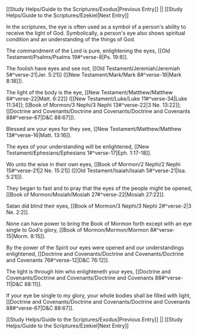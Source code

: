 [[Study Helps/Guide to the Scriptures/Exodus|Previous Entry]]  ||  [[Study Helps/Guide to the Scriptures/Ezekiel|Next Entry]]

 In the scriptures, the eye is often used as a symbol of a person's ability to receive the light of God. Symbolically, a person's eye also shows spiritual condition and an understanding of the things of God.

 The commandment of the Lord is pure, enlightening the eyes, [[Old Testament/Psalms/Psalms 19#^verse-8|Ps. 19:8]].

 The foolish have eyes and see not, [[Old Testament/Jeremiah/Jeremiah 5#^verse-21|Jer. 5:21]] ([[New Testament/Mark/Mark 8#^verse-18|Mark 8:18]]).

 The light of the body is the eye, [[New Testament/Matthew/Matthew 6#^verse-22|Matt. 6:22]] ([[New Testament/Luke/Luke 11#^verse-34|Luke 11:34]]; [[Book of Mormon/3 Nephi/3 Nephi 13#^verse-22|3 Ne. 13:22]]; [[Doctrine and Covenants/Doctrine and Covenants/Doctrine and Covenants 88#^verse-67|D&C 88:67]]).

 Blessed are your eyes for they see, [[New Testament/Matthew/Matthew 13#^verse-16|Matt. 13:16]].

 The eyes of your understanding will be enlightened, [[New Testament/Ephesians/Ephesians 1#^verse-17|Eph. 1:17-18]].

 Wo unto the wise in their own eyes, [[Book of Mormon/2 Nephi/2 Nephi 15#^verse-21|2 Ne. 15:21]] ([[Old Testament/Isaiah/Isaiah 5#^verse-21|Isa. 5:21]]).

 They began to fast and to pray that the eyes of the people might be opened, [[Book of Mormon/Mosiah/Mosiah 27#^verse-22|Mosiah 27:22]].

 Satan did blind their eyes, [[Book of Mormon/3 Nephi/3 Nephi 2#^verse-2|3 Ne. 2:2]].

 None can have power to bring the Book of Mormon forth except with an eye single to God's glory, [[Book of Mormon/Mormon/Mormon 8#^verse-15|Morm. 8:15]].

 By the power of the Spirit our eyes were opened and our understandings enlightened, [[Doctrine and Covenants/Doctrine and Covenants/Doctrine and Covenants 76#^verse-12|D&C 76:12]].

 The light is through him who enlighteneth your eyes, [[Doctrine and Covenants/Doctrine and Covenants/Doctrine and Covenants 88#^verse-11|D&C 88:11]].

 If your eye be single to my glory, your whole bodies shall be filled with light, [[Doctrine and Covenants/Doctrine and Covenants/Doctrine and Covenants 88#^verse-67|D&C 88:67]].

[[Study Helps/Guide to the Scriptures/Exodus|Previous Entry]]  ||  [[Study Helps/Guide to the Scriptures/Ezekiel|Next Entry]]